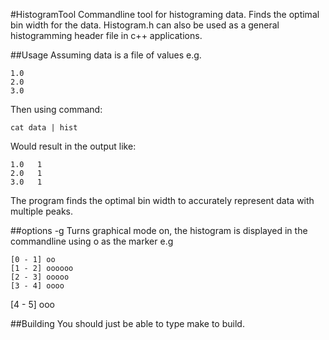 #HistogramTool
Commandline tool for histograming data. Finds the optimal bin width for the data. Histogram.h can also be used as a general histogramming header file in c++ applications.

##Usage
Assuming data is a file of values e.g.  
  
    1.0  
    2.0  
    3.0  
  
Then using command:  
  
    cat data | hist
  
Would result in the output like:  
  
    1.0   1  
    2.0   1  
    3.0   1  
  
The program finds the optimal bin width to accurately represent data with multiple peaks.

##options
-g	Turns graphical mode on, the histogram is displayed in the commandline using o as the marker e.g

    [0 - 1]	oo  
    [1 - 2] oooooo  
    [2 - 3] ooooo  
    [3 - 4] oooo  
   [4 - 5] ooo  

##Building
You should just be able to type make to build.
